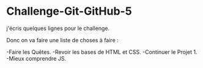 # Challenge-Git-GitHub-5

j'écris quelques lignes pour le challenge.

Donc on va faire une liste de choses à faire :

-Faire les Quêtes.
-Revoir les bases de HTML et CSS.
-Continuer le Projet 1.
-Mieux comprendre JS.
